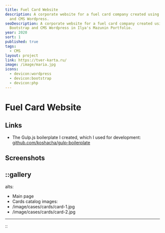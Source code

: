 ```yaml
---
title: Fuel Card Website
description: A corporate website for a fuel card company created using Bootstrap
  and CMS Wordpress.
seoDescription: A corporate website for a fuel card company created using
  Bootstrap and CMS Wordpress in Ilya's Mazunin Portfolio.
year: 2020
sort: 1
published: true
tags:
  - CMS
layout: project
link: https://tver-karta.ru/
image: /image/maria.jpg
icons:
  - devicon:wordpress
  - devicon:bootstrap
  - devicon:php
---
```


# Fuel Card Website

## Links

- The Gulp.js boilerplate I created, which I used for development: [github.com/koshacha/gulp-boilerplate](https://github.com/koshacha/gulp-boilerplate)

## Screenshots

::gallery
---
alts:
- Main page
- Cards catalog
images:
- /image/cases/cards/card-1.jpg
- /image/cases/cards/card-2.jpg
---
::
